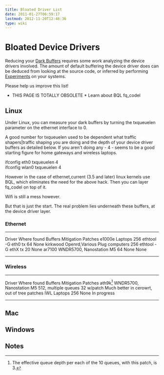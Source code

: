 ```yaml
---
title: Bloated Driver List
date: 2011-01-27T06:59:17
lastmod: 2012-11-20T12:48:36
type: wiki
---
```

Bloated Device Drivers
======================

Reducing your [Dark Buffers](Dark_buffers.md) requires some work analyzing the
device drivers involved. The amount of default buffering the device
driver does can be deduced from looking at the source code, or inferred
by performing [Experiments](Experiments.md) on your systems.

Please help us improve this list!

-   THIS PAGE IS TOTALLY OBSOLETE \* Learn about BQL fq\_codel

Linux
-----

Under Linux, you can measure your dark buffers by turning the txqueuelen
parameter on the ethernet interface to 0.

A good number for txqueuelen used to be dependent what <link>traffic
shapers|traffic shaping</link> you are doing and the depth of your
device driver buffers as detailed below. If you aren't doing any - 4 -
seems to be a good starting figure for home gateways and wireless
laptops.

ifconfig eth0 txqueuelen 4\
ifconfig wlan0 txqueuelen 4

However in the case of ethernet,current (3.5 and later) linux kernels
use BQL, which eliminates the need for the above hack. Then you can
layer fq\_codel on top of it.

Wifi is still a mess however.

But that is just the start. The real problem lies underneath these
buffers, at the device driver layer.

### Ethernet

  ---------- ------------------------------- --------- ----------------------- ---------
  Driver     Where found                     Buffers   Mitigation              Patches
  e1000e     Laptops                         256       ethtool -G eth0 tx 64   None
  kirkwood   Openrd,Various Plug computers   256       ethtool -G ethX tx 20   None
  ar7100     WNDR5700, Nanostation M5        64        None                    None
  ---------- ------------------------------- --------- ----------------------- ---------

### Wireless

  ----------- -------------------------- ---------------------- ------------ ---------------------------------------------
  Driver      Where found                Buffers                Mitigation   Patches
  ath9k[^1]   WNDR5700, Nanostation M5   512, multiple queues   32 w/patch   Much better in cerowrt, out of tree patches
  IWL         Laptops                    256                    None         In progress
  ----------- -------------------------- ---------------------- ------------ ---------------------------------------------

Mac
---

Windows
-------

Notes
-----

[^1]: The effective queue depth per each of the 10 queues, with this
    patch, is 3.
